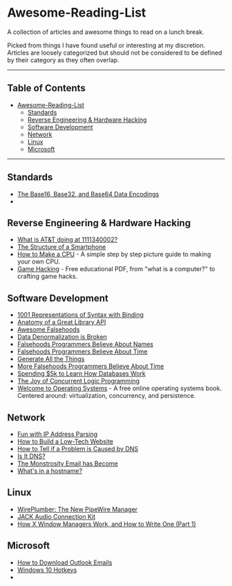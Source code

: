 # Awesome-Reading-List

A collection of articles and awesome things to read on a lunch break. 

Picked from things I have found useful or interesting at my discretion. Articles are loosely categorized but should not be considered to be defined by their category as they often overlap.

---

## Table of Contents 

- [Awesome-Reading-List](#awesome-reading-list)
  * [Standards](#standards)
  * [Reverse Engineering & Hardware Hacking](#reverse-engineering---hardware-hacking)
  * [Software Development](#software-development)
  * [Network](#network)
  * [Linux](#linux)
  * [Microsoft](#microsoft)

---



## Standards

* [The Base16, Base32, and Base64 Data Encodings](https://datatracker.ietf.org/doc/html/rfc4648)
* 

## Reverse Engineering & Hardware Hacking

* [What is AT&T doing at 1111340002?](https://scribe.rip/telecom-expert/what-is-at-t-doing-at-1111340002-c418876c212c)
* [The Structure of a Smartphone](https://medium.com/telecom-expert/structure-of-a-smartphone-383575de3eaf)
* [How to Make a CPU](https://blog.robertelder.org/how-to-make-a-cpu/) - A simple step by step picture guide to making your own CPU.
* [Game Hacking](https://gamehacking.academy/GameHackingAcademy.pdf) - Free educational PDF, from "what is a computer?" to crafting game hacks.

## Software Development

* [1001 Representations of Syntax with Binding](https://jesper.sikanda.be/posts/1001-syntax-representations.html)
* [Anatomy of a Great Library API](https://brandur.org/nanoglyphs/019-api-libraries)
* [Awesome Falsehoods](https://github.com/kdeldycke/awesome-falsehood)
* [Data Denormalization is Broken](https://lironshapira.medium.com/data-denormalization-is-broken-7b697352f405)
* [Falsehoods Programmers Believe About Names](https://www.kalzumeus.com/2010/06/17/falsehoods-programmers-believe-about-names/)
* [Falsehoods Programmers Believe About Time](https://infiniteundo.com/post/25326999628/falsehoods-programmers-believe-about-time)
* [Generate All the Things](https://matklad.github.io//2021/11/07/generate-all-the-things.html)
* [More Falsehoods Programmers Believe About Time](https://infiniteundo.com/post/25509354022/more-falsehoods-programmers-believe-about-time)
* [Spending $5k to Learn How Databases Work](https://briananglin.me/posts/spending-5k-to-learn-how-database-indexes-work/)
* [The Joy of Concurrent Logic Programming](http://www.call-with-current-continuation.org/articles/the-joy-of-concurrent-logic-programming.txt)
* [Welcome to Operating Systems](https://pages.cs.wisc.edu/~remzi/OSTEP/) - A free online operating systems book. Centered around: virtualization, concurrency, and persistence.

## Network 

* [Fun with IP Address Parsing](https://blog.dave.tf/post/ip-addr-parsing/)
* [How to Build a Low-Tech Website](https://homebrewserver.club/low-tech-website-howto.html)
* [How to Tell if a Problem is Caused by DNS](https://jvns.ca/blog/2021/11/04/how-do-you-tell-if-a-problem-is-caused-by-dns/)
* [Is It DNS?](https://isitdns.com/)
* [The Monstrosity Email has Become](https://ploum.net/the-monstrosity-email-has-become/)
* [What's in a hostname?](https://www.netmeister.org/blog/hostnames.html)

## Linux

* [WirePlumber: The New PipeWire Manager](https://fedoramagazine.org/wireplumber-the-new-pipewire-session-manager/)
* [JACK Audio Connection Kit](https://jackaudio.org/)
* [How X Window Managers Work, and How to Write One (Part 1)](https://jichu4n.com/posts/how-x-window-managers-work-and-how-to-write-one-part-i/)

## Microsoft

* [How to Download Outlook Emails](https://www.kerneldatarecovery.com/blog/how-to-download-emails-from-microsoft-outlook/)
* [Windows 10 Hotkeys](https://support.microsoft.com/en-us/windows/keyboard-shortcuts-in-windows-dcc61a57-8ff0-cffe-9796-cb9706c75eec#WindowsVersion=Windows_10)
* 

